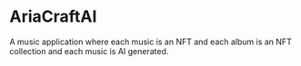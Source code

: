 # AriaCraftAI
A music application where each music is an NFT and each album is an NFT collection and each music is AI generated.
